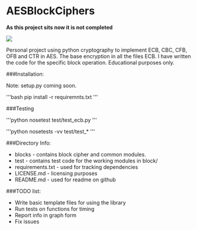 AESBlockCiphers
=========

**As this project sits now it is not completed** 

<a href='https://travis-ci.org/sebdah/git-pylint-commit-hook'><img src='https://travis-ci.org/dennisme/AESBlockCiphers.svg?branch=develop'></a>

Personal project using python cryptography to implement ECB, CBC, CFB, OFB
and CTR in AES. The base encryption in all the files ECB. I have written 
the code for the specific block operation. Educational purposes only. 

###Installation:

Note: setup.py coming soon.

'''bash
pip install -r requiremnts.txt
'''

###Testing

'''python
nosetest test/test_ecb.py
'''

'''python 
nosetests -vv test/test_*
'''

###Directory Info:

- blocks - contains block cipher and common modules. 
- test - contains test code for the working modules in block/ 
- requirements.txt - used for tracking dependencies
- LICENSE.md - licensing purposes 
- README.md - used for readme on github

###TODO list:

- Write basic template files for using the library
- Run tests on functions for timing
- Report info in graph form
- Fix issues



